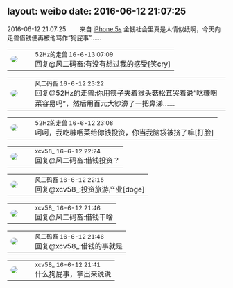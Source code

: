 layout: weibo
date: 2016-06-12 21:07:25
---
<meta name="referrer" content="no-referrer" />

2016-06-12 21:07:25  &nbsp;&nbsp;&nbsp;&nbsp;&nbsp;&nbsp; 来自 <a href="sinaweibo://customweibosource" rel="nofollow">iPhone 5s</a>
金钱社会里真是人情似纸啊，今天向走兽借钱便再被他骂作“狗屁事”…… ​​​

<table style="width: 100%;">
  <tr>
    <td style="width: 40px;"><img style="border-radius:50%" src="https://tva4.sinaimg.cn/crop.0.0.180.180.50/8beaf773jw1e8qgp5bmzyj2050050aa8.jpg?KID=imgbed,tva&Expires=1624465808&ssig=adKaZRPkWe"></td>
    <td colspan="2"><small>52Hz的走兽 16-6-13 07:09</small><br/>回复@风二码畜:有没有想过我的感受[笑cry]</td>
  </tr>
</table>

<table style="width: 100%;">
  <tr>
    <td style="width: 40px;"><img style="border-radius:50%" src="https://tva3.sinaimg.cn/crop.0.0.639.639.50/6d2a6003jw8f3idy69w2gj20hs0hrt9g.jpg?KID=imgbed,tva&Expires=1624465808&ssig=Cna1Ya%2FTEx"></td>
    <td colspan="2"><small>风二码畜 16-6-12 23:22</small><br/>回复@52Hz的走兽:你用筷子夹着猴头菇松茸哭着说“吃糠咽菜容易吗”，然后用百元大钞濞了一把鼻涕……</td>
  </tr>
</table>

<table style="width: 100%;">
  <tr>
    <td style="width: 40px;"><img style="border-radius:50%" src="https://tva4.sinaimg.cn/crop.0.0.180.180.50/8beaf773jw1e8qgp5bmzyj2050050aa8.jpg?KID=imgbed,tva&Expires=1624465808&ssig=adKaZRPkWe"></td>
    <td colspan="2"><small>52Hz的走兽 16-6-12 23:08</small><br/>呵呵，我吃糠咽菜给你钱投资，你当我脑袋被挤了嘛[打脸]</td>
  </tr>
</table>

<table style="width: 100%;">
  <tr>
    <td style="width: 40px;"><img style="border-radius:50%" src="https://tva3.sinaimg.cn/crop.0.0.1242.1242.50/801f7e9ajw8f3peekcgoqj20yi0yidg9.jpg?KID=imgbed,tva&Expires=1624465808&ssig=k685oPoDRb"></td>
    <td colspan="2"><small>xcv58_ 16-6-12 22:24</small><br/>回复@风二码畜:借钱投资？</td>
  </tr>
</table>

<table style="width: 100%;">
  <tr>
    <td style="width: 40px;"><img style="border-radius:50%" src="https://tva3.sinaimg.cn/crop.0.0.639.639.50/6d2a6003jw8f3idy69w2gj20hs0hrt9g.jpg?KID=imgbed,tva&Expires=1624465808&ssig=Cna1Ya%2FTEx"></td>
    <td colspan="2"><small>风二码畜 16-6-12 22:15</small><br/>回复@xcv58_:投资旅游产业[doge]</td>
  </tr>
</table>

<table style="width: 100%;">
  <tr>
    <td style="width: 40px;"><img style="border-radius:50%" src="https://tva3.sinaimg.cn/crop.0.0.1242.1242.50/801f7e9ajw8f3peekcgoqj20yi0yidg9.jpg?KID=imgbed,tva&Expires=1624465808&ssig=k685oPoDRb"></td>
    <td colspan="2"><small>xcv58_ 16-6-12 21:46</small><br/>回复@风二码畜:借钱干啥</td>
  </tr>
</table>

<table style="width: 100%;">
  <tr>
    <td style="width: 40px;"><img style="border-radius:50%" src="https://tva3.sinaimg.cn/crop.0.0.639.639.50/6d2a6003jw8f3idy69w2gj20hs0hrt9g.jpg?KID=imgbed,tva&Expires=1624465808&ssig=Cna1Ya%2FTEx"></td>
    <td colspan="2"><small>风二码畜 16-6-12 21:46</small><br/>回复@xcv58_:借钱的事就是</td>
  </tr>
</table>

<table style="width: 100%;">
  <tr>
    <td style="width: 40px;"><img style="border-radius:50%" src="https://tva3.sinaimg.cn/crop.0.0.1242.1242.50/801f7e9ajw8f3peekcgoqj20yi0yidg9.jpg?KID=imgbed,tva&Expires=1624465808&ssig=k685oPoDRb"></td>
    <td colspan="2"><small>xcv58_ 16-6-12 21:41</small><br/>什么狗屁事，拿出来说说</td>
  </tr>
</table>
